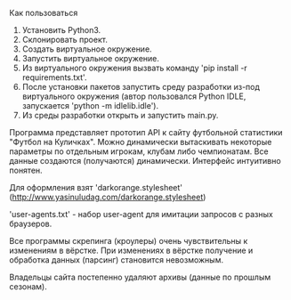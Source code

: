 Как пользоваться
1. Установить Python3.
2. Склонировать проект.
3. Создать виртуальное окружение.
4. Запустить виртуальное окружение.
5. Из виртуального окружения вызвать команду 'pip install -r requirements.txt'.
6. После установки пакетов запустить среду разработки из-под виртуального
   окружения (автор пользовался Python IDLE, запускается 'python -m idlelib.idle'). 
7. Из среды разработки открыть и запустить main.py.



Программа представляет прототип API к сайту футбольной статистики "Футбол на Куличках". 
Можно динамически вытаскивать некоторые параметры по отдельным игрокам, 
клубам либо чемпионатам. Все данные создаются (получаются) динамически. Интерфейс интуитивно понятен.

Для оформления взят 'darkorange.stylesheet' (http://www.yasinuludag.com/darkorange.stylesheet)

'user-agents.txt' - набор user-agent для имитации запросов с разных браузеров.

Все программы скрепинга (кроулеры) очень чувствительны к изменениям в вёрстке. При 
изменениях в вёрстке получение и обработка данных (парсинг) становится невозможным.

Владельцы сайта постепенно удаляют архивы (данные по прошлым сезонам).



